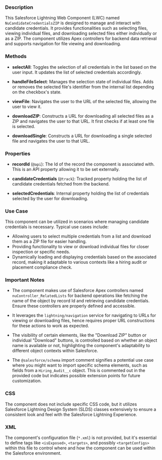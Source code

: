 ### Description

This Salesforce Lightning Web Component (LWC) named `NuCandidateCredentialsZIP` is designed to manage and interact with candidate credentials. It provides functionalities such as selecting files, viewing individual files, and downloading selected files either individually or as a ZIP. The component utilizes Apex controllers for backend data retrieval and supports navigation for file viewing and downloading.

### Methods

- **selectAll**: Toggles the selection of all credentials in the list based on the user input. It updates the list of selected credentials accordingly.
  
- **handleFileSelect**: Manages the selection state of individual files. Adds or removes the selected file's identifier from the internal list depending on the checkbox's state.
  
- **viewFile**: Navigates the user to the URL of the selected file, allowing the user to view it.
  
- **downloadZIP**: Constructs a URL for downloading all selected files as a ZIP and navigates the user to that URL. It first checks if at least one file is selected.
  
- **downloadSingle**: Constructs a URL for downloading a single selected file and navigates the user to that URL.

### Properties

- **recordId** (`@api`): The Id of the record the component is associated with. This is an API property allowing it to be set externally.
  
- **candidateCredentials** (`@track`): Tracked property holding the list of candidate credentials fetched from the backend.
  
- **selectedCredentials**: Internal property holding the list of credentials selected by the user for downloading.

### Use Case

This component can be utilized in scenarios where managing candidate credentials is necessary. Typical use cases include:
- Allowing users to select multiple credentials from a list and download them as a ZIP file for easier handling.
- Providing functionality to view or download individual files for closer inspection or specific needs.
- Dynamically loading and displaying credentials based on the associated record, making it adaptable to various contexts like a hiring audit or placement compliance check.

### Important Notes

- The component makes use of Salesforce Apex controllers named `nuController_RelatedLists` for backend operations like fetching the name of the object by record Id and retrieving candidate credentials. Ensure these controllers are properly defined and accessible.
  
- It leverages the `lightning/navigation` service for navigating to URLs for viewing or downloading files, hence requires proper URL constructions for these actions to work as expected.
  
- The visibility of certain elements, like the "Download ZIP" button or individual "Download" buttons, is controlled based on whether an object name is available or not, highlighting the component's adaptability to different object contexts within Salesforce. 

- The `@salesforce/schema` import comment signifies a potential use case where you might want to import specific schema elements, such as fields from a `Hiring_Audit__c` object. This is commented out in the provided code but indicates possible extension points for future customization.

### CSS 

The component does not include specific CSS code, but it utilizes Salesforce Lightning Design System (SLDS) classes extensively to ensure a consistent look and feel with the Salesforce Lightning Experience.

### XML 

The component's configuration file (`*.xml`) is not provided, but it's essential to define tags like `<isExposed>`, `<targets>`, and possibly `<targetConfigs>` within this file to control where and how the component can be used within the Salesforce environment.